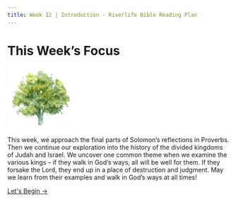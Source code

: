 ```yaml
---
title: Week 12 | Introduction - Riverlife Bible Reading Plan
---
```


# This Week’s Focus

<img src="/assets/img/tree.png" style="width: 150px">

This week, we approach the final parts of Solomon’s reflections in Proverbs. Then we continue our exploration into the history of the divided kingdoms of Judah and Israel. We uncover one common theme when we examine the various kings – if they walk in God’s ways, all will be well for them. If they forsake the Lord, they end up in a place of destruction and judgment. May we learn from their examples and walk in God’s ways at all times! 

<a href="monday" class="text-center nav-link action-button">
  Let's Begin →
</a>
